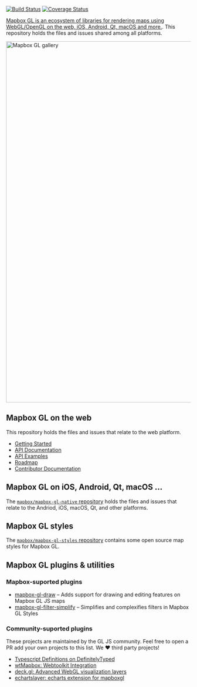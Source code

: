 [![Build Status](https://circleci.com/gh/mapbox/mapbox-gl-js.svg?style=svg)](https://circleci.com/gh/mapbox/mapbox-gl-js) [![Coverage Status](https://coveralls.io/repos/github/mapbox/mapbox-gl-js/badge.svg?branch=master)](https://coveralls.io/github/mapbox/mapbox-gl-js?branch=master)

[Mapbox GL is an ecosystem of libraries for rendering maps using WebGL/OpenGL on the web, iOS, Android, Qt, macOS and more.](https://www.mapbox.com/maps/). This repository holds the files and issues shared among all platforms.

[<img width="981" alt="Mapbox GL gallery" src="https://cloud.githubusercontent.com/assets/281306/14547142/a3c98294-025f-11e6-92f4-d6b0f50c8e89.png">](https://www.mapbox.com/gallery/)

## Mapbox GL on the web

This repository holds the files and issues that relate to the web platform.

- [Getting Started](https://github.com/mapbox/mapbox-gl-js/blob/master/INSTALL.md)
- [API Documentation](https://www.mapbox.com/mapbox-gl-js/api)
- [API Examples](https://www.mapbox.com/mapbox-gl-js/examples/)
- [Roadmap](https://www.mapbox.com/mapbox-gl-js/roadmap/)
- [Contributor Documentation](https://github.com/mapbox/mapbox-gl-js/blob/master/CONTRIBUTING.md)

## Mapbox GL on iOS, Android, Qt, macOS ...

The [`mapbox/mapbox-gl-native` repository](https://github.com/mapbox/mapbox-gl-native) holds the files and issues that relate to the Andriod, iOS, macOS, Qt, and other platforms.

## Mapbox GL styles

The [`mapbox/mapbox-gl-styles` repository](https://github.com/mapbox/mapbox-gl-styles) contains some open source map styles for Mapbox GL.

## Mapbox GL plugins & utilities

### Mapbox-suported plugins

* [mapbox-gl-draw](https://github.com/mapbox/mapbox-gl-draw) – Adds support for drawing and editing features on Mapbox GL JS maps
* [mapbox-gl-filter-simplify](https://github.com/mapbox/mapbox-gl-filter-simplify) – Simplifies and complexifies filters in Mapbox GL Styles

### Community-suported plugins

These projects are maintained by the GL JS community. Feel free to open a PR add your own projects to this list. We :heart: third party projects!

 - [Typescript Definitions on DefinitelyTyped](https://github.com/DefinitelyTyped/DefinitelyTyped/tree/master/mapbox-gl)
 - [wtMapbox: Webtoolkit Integration](https://github.com/yvanvds/wtMapbox)
 - [deck.gl: Advanced WebGL visualization layers](https://github.com/uber/deck.gl)
 - [echartslayer: echarts extension for mapboxgl](https://github.com/lzxue/echartLayer)
